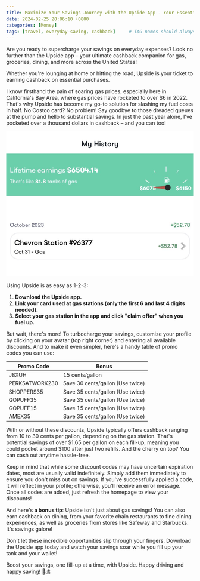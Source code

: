 ```yaml
---
title: Maximize Your Savings Journey with the Upside App - Your Essential Cashback Companion for Gas, Dining, and Groceries
date: 2024-02-25 20:06:10 +0800
categories: [Money]
tags: [travel, everyday-saving, cashback]     # TAG names should always be lowercase
---
```


Are you ready to supercharge your savings on everyday expenses? Look no further than the Upside app – your ultimate cashback companion for gas, groceries, dining, and more across the United States!

Whether you're lounging at home or hitting the road, Upside is your ticket to earning cashback on essential purchases.

I know firsthand the pain of soaring gas prices, especially here in California's Bay Area, where gas prices have rocketed to over $6 in 2022. That's why Upside has become my go-to solution for slashing my fuel costs in half. No Costco card? No problem! Say goodbye to those dreaded queues at the pump and hello to substantial savings. In just the past year alone, I've pocketed over a thousand dollars in cashback – and you can too!

![image](/assets/images/upside1.jpg)

Using Upside is as easy as 1-2-3:

1. **Download the Upside app.**
2. **Link your card used at gas stations (only the first 6 and last 4 digits needed).**
3. **Select your gas station in the app and click "claim offer" when you fuel up.**

But wait, there's more! To turbocharge your savings, customize your profile by clicking on your avatar (top right corner) and entering all available discounts. And to make it even simpler, here's a handy table of promo codes you can use:

| Promo Code     | Bonus                   |
| -------------- | ----------------------- |
| J8XUH          | 15 cents/gallon         |
| PERKSATWORK230 | Save 30 cents/gallon (Use twice) |
| SHOPPERS35     | Save 35 cents/gallon (Use twice) |
| GOPUFF35       | Save 35 cents/gallon (Use twice) |
| GOPUFF15       | Save 15 cents/gallon (Use twice) |
| AMEX35         | Save 35 cents/gallon (Use twice) |

With or without these discounts, Upside typically offers cashback ranging from 10 to 30 cents per gallon, depending on the gas station. That's potential savings of over $1.65 per gallon on each fill-up, meaning you could pocket around $100 after just two refills. And the cherry on top? You can cash out anytime hassle-free.

Keep in mind that while some discount codes may have uncertain expiration dates, most are usually valid indefinitely. Simply add them immediately to ensure you don't miss out on savings. If you've successfully applied a code, it will reflect in your profile; otherwise, you'll receive an error message. Once all codes are added, just refresh the homepage to view your discounts!

And here's **a bonus tip**: Upside isn't just about gas savings! You can also earn cashback on dining, from your favorite chain restaurants to fine dining experiences, as well as groceries from stores like Safeway and Starbucks. It's savings galore!

Don't let these incredible opportunities slip through your fingers. Download the Upside app today and watch your savings soar while you fill up your tank and your wallet!

Boost your savings, one fill-up at a time, with Upside. Happy driving and happy saving! 🚗💰